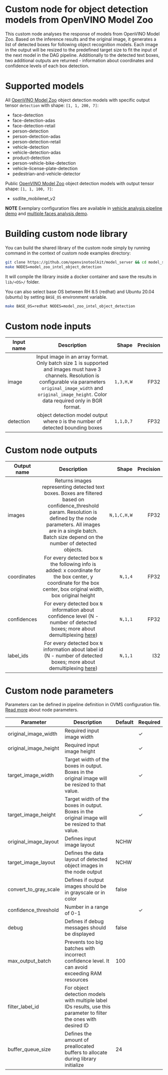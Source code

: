 # Custom node for object detection models from OpenVINO Model Zoo

This custom node analyses the response of models from OpenVINO Model Zoo. Based on the inference results and the original image,
it generates a list of detected boxes for following object recognition models. 
Each image in the output will be resized to the predefined target size to fit the input of the next model in the 
DAG pipeline.
Additionally to the detected text boxes, two additional outputs are returned - information about coordinates and confidence levels of each box detection.

# Supported models

All [OpenVINO Model Zoo](https://github.com/openvinotoolkit/open_model_zoo/tree/2022.1.0/models/intel) object detection models with specific output tensor `detection` with shape: `[1, 1, 200, 7]`:
- face-detection
- face-detection-adas
- face-detection-retail
- person-detection
- person-detection-adas
- person-detection-retail
- vehicle-detection
- vehicle-detection-adas
- product-detection
- person-vehicle-bike-detection
- vehicle-license-plate-detection
- pedestrian-and-vehicle-detector

Public [OpenVINO Model Zoo](https://github.com/openvinotoolkit/open_model_zoo/tree/master/models/public) object detection models with output tensor shape: `[1, 1, 100, 7]`:
- ssdlite_mobilenet_v2

**NOTE** Exemplary configuration files are available in [vehicle analysis pipeline demo](https://github.com/openvinotoolkit/model_server/blob/main/demos/horizontal_text_detection/python/config.json) and [multiple faces analysis demo](https://github.com/openvinotoolkit/model_server/blob/main/demos/multi_faces_analysis_pipeline/python/config.json).

# Building custom node library

You can build the shared library of the custom node simply by running command in the context of custom node examples directory:
```bash
git clone https://github.com/openvinotoolkit/model_server && cd model_server/src/custom_nodes
make NODES=model_zoo_intel_object_detection
```
It will compile the library inside a docker container and save the results in `lib/<OS>/` folder.

You can also select base OS between RH 8.5 (redhat) and Ubuntu 20.04 (ubuntu) by setting `BASE_OS` environment variable.
```bash
make BASE_OS=redhat NODES=model_zoo_intel_object_detection
```

# Custom node inputs

| Input name       | Description           | Shape | Precision |
| ------------- |:-------------:| -----:| -----:|
| image      | Input image in an array format. Only batch size 1 is supported and images must have 3 channels. Resolution is configurable via parameters `original_image_width` and `original_image_height`. Color data required only in BGR format. | `1,3,H,W` | FP32 |
| detection      | object detection model output where `D` is the number of detected bounding boxes | `1,1,D,7` | FP32 |


# Custom node outputs

| Output name        | Description           | Shape  | Precision |
| ------------- |:-------------:| -----:| -----:|
| images      | Returns images representing detected text boxes. Boxes are filtered based on confidence_threshold param. Resolution is defined by the node parameters. All images are in a single batch. Batch size depend on the number of detected objects.  | `N,1,C,H,W` | FP32 |
| coordinates      | For every detected box `N` the following info is added: x coordinate for the box center, y coordinate for the box center, box original width, box original height | `N,1,4` | FP32 |
| confidences |   For every detected box `N` information about confidence level (N - number of detected boxes; more about demultiplexing [here](./../../../docs/demultiplexing.md)) | `N,1,1` | FP32 |
| label_ids   |   For every detected box `N` information about label id (N - number of detected boxes; more about demultiplexing [here](./../../../docs/demultiplexing.md)) | `N,1,1` | I32 |

# Custom node parameters
Parameters can be defined in pipeline definition in OVMS configuration file. [Read more](./../../../docs/custom_node_development.md) about node parameters.

| Parameter        | Description           | Default  | Required |
| ------------- | ------------- | ------------- | ------------ |
| original_image_width  | Required input image width |  | &check; |
| original_image_height  | Required input image height |  | &check; |
| target_image_width | Target width of the boxes in output. Boxes in the original image will be resized to that value.  |  | &check; |
| target_image_height  | Target width of the boxes in output. Boxes in the original image will be resized to that value. |  | &check; |
| original_image_layout | Defines input image layout | NCHW | |
| target_image_layout | Defines the data layout of detected object images in the node output | NCHW | |
| convert_to_gray_scale  | Defines if output images should be in grayscale or in color  | false | |
| confidence_threshold | Number in a range of 0-1 |  | &check; |
| debug  | Defines if debug messages should be displayed | false | |
| max_output_batch  | Prevents too big batches with incorrect confidence level. It can avoid exceeding RAM resources | 100 | |
| filter_label_id  | For object detection models with multiple label IDs results, use this parameter to filter the ones with desired ID | | |
| buffer_queue_size  | Defines the amount of preallocated buffers to allocate during library initialize | 24 | |
